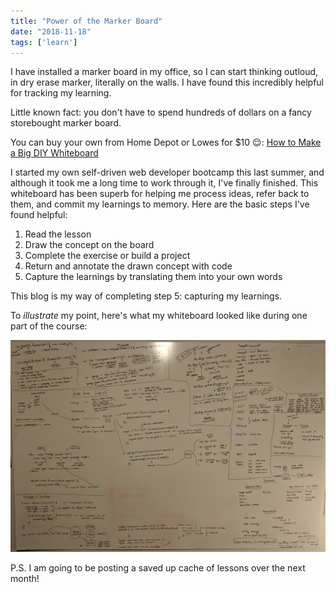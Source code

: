 ```yaml
---
title: "Power of the Marker Board"
date: "2018-11-18"
tags: ['learn']
---
```


I have installed a marker board in my office, so I can start thinking outloud, in dry erase marker, literally on the walls.  I have found this incredibly helpful for tracking my learning.  

Little known fact: you don't have to spend hundreds of dollars on a fancy storebought marker board.  

You can buy your own from Home Depot or Lowes for $10 :relieved::
[How to Make a Big DIY Whiteboard](https://thriftdiving.com/how-to-make-a-big-diy-whiteboard-get-organized/)

I started my own self-driven web developer bootcamp this last summer, and although it took me a long time to work through it, I've finally finished.  This whiteboard has been superb for helping me process ideas, refer back to them, and commit my learnings to memory.  Here are the basic steps I've found helpful:
1. Read the lesson
2. Draw the concept on the board
3. Complete the exercise or build a project
4. Return and annotate the drawn concept with code 
5. Capture the learnings by translating them into your own words

This blog is my way of completing step 5: capturing my learnings. 
 
To *illustrate* my point, here's what my whiteboard looked like during one part of the course:

![Whiteboard with equations on it](power-of-the-board.jpg "Power of the Board")

P.S. I am going to be posting a saved up cache of lessons over the next month!  
